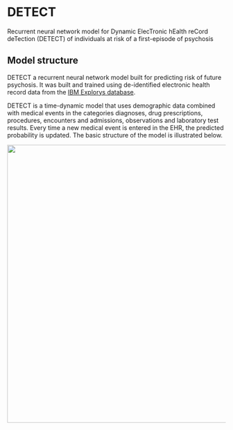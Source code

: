 # DETECT
Recurrent neural network model for Dynamic ElecTronic hEalth reCord deTection (DETECT) of individuals at risk of a first-episode of psychosis


Model structure
--------------------
DETECT a recurrent neural network model built for predicting risk of future psychosis. It was built and trained using de-identified electronic health record data from the [IBM Explorys database](https://www.ibm.com/marketplace/explorys-ehr-data-analysis-tools).

DETECT is a time-dynamic model that uses demographic data combined with medical events in the categories diagnoses, drug prescriptions, procedures, encounters and admissions, observations and laboratory test results. Every time a new medical event is entered in the EHR, the predicted probability is updated. The basic structure of the model is illustrated below.

<p align="center">
<img src="https://i.imgur.com/7pq5IXG.png" width="640">
</p>
